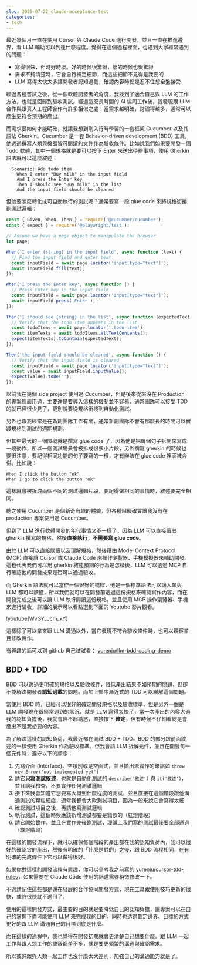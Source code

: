 ```yaml
---
slug: 2025-07-22_claude-acceptance-test
categories:
- tech
---
```


最近幾個月一直在使用 Cursor 與 Claude Code 進行開發，並且一直在推進邊界，看 LLM 輔助可以到達什麼程度。覺得在這個過程裡面，也遇到大家經常遇到的問題：
- 寫得很快，但時好時壞。好的時候很驚訝，壞的時候也很驚訝
- 需求不夠清楚時，它會自行補足細節，而這些細節不見得是我要的
- LLM 寫得太快太多讓開發者認知過載，確認內容時總是忍不住想全盤接受

經過各種嘗試之後，從一個軟體開發者的角度，我找到了適合自己與 LLM 的工作方法，也就是回歸到驗收測試。經過這麼長時間的 AI 協同工作後，我發現跟 LLM 合作與跟真人工程師合作有許多相似之處：當需求越明確，討論得越多，通常可以產生更符合預期的產出。

而需求要如何才能明確，就讓我想到剛入行時學習的一套框架 Cucumber 以及其語法 Gherkin。Cucumber 是一套 Behavior-driven development (BDD) 工具，他透過撰寫人類與機器皆可閱讀的文件作為驗收條件。比如說我們如果要開發一個 Todo 軟體，其中一個規格就是要可以按下 Enter 來送出待辦事項，使用 Gherkin 語法就可以這麼敘述：

```gherkin
  Scenario: Add todo item
    When I enter "Buy milk" in the input field
    And I press the Enter key
    Then I should see "Buy milk" in the list
    And the input field should be cleared
```

但他要怎麼轉化成可自動執行的測試呢？通常要寫一段 glue code 來將規格銜接到測試邏輯：

```javascript
const { Given, When, Then } = require('@cucumber/cucumber');
const { expect } = require('@playwright/test');

// Assume we have a page object to manipulate the browser
let page;

When('I enter {string} in the input field', async function (text) {
  // Find the input field and enter text
  const inputField = await page.locator('input[type="text"]');
  await inputField.fill(text);
});

When('I press the Enter key', async function () {
  // Press Enter key in the input field
  const inputField = await page.locator('input[type="text"]');
  await inputField.press('Enter');
});

Then('I should see {string} in the list', async function (expectedText) {
  // Verify that the todo item appears in the list
  const todoItems = await page.locator('.todo-item');
  const itemTexts = await todoItems.allTextContents();
  expect(itemTexts).toContain(expectedText);
});

Then('the input field should be cleared', async function () {
  // Verify that the input field is cleared
  const inputField = await page.locator('input[type="text"]');
  const value = await inputField.inputValue();
  expect(value).toBe('');
});
```

以前我在幾個 side project 使用過 Cucumber，但是後來從來沒在 Production 的專案裡面用過，主要還是要導入這樣的機制並不容易，通常團隊可以接受 TDD 的就已經很少見了，更別說要從規格銜接到自動化測試。

另外也跟我經常是在新創團隊工作有關，通常新創團隊不會有那麼長的時間可以實踐規格到測試的週期規劃。

但其中最大的一個障礙就是撰寫 glue code 了，因為他是把每個句子拆開來寫成一段動作，所以一個測試場景會被拆成很多小片段，另外撰寫 gherkin 的時候也要很注意，要記得相同功能的句子要寫的一樣，才有辦法在 glue code 裡面被合併。比如說：

```gherkin
When I click the button "ok"
When I go to click the button "ok"
```

這樣就會被拆成兩個不同的測試邏輯片段，要記得做相同的事情時，敘述要完全相同。

總之使用 Cucumber 是個新奇有趣的體驗，但各種阻礙確實讓我沒有在 production 專案使用過 Cucumber。

但到了 LLM 進行軟體開發的年代事情又不一樣了，因為 LLM 可以直接讀取 gherkin 撰寫的規格，然後**直接執行，不需要寫 glue code**。

由於 LLM 可以直接閱讀以及理解規格，然後藉由  Model Context Protocol (MCP) 直接讓 Cursor 或 Claude Code 來操作瀏覽器、手機模擬器來輔助開發。這也代表我們可以用 gherkin 敘述預期的行為是怎樣後，LLM 可以透過 MCP 自行確認他的開發成果是否可以通過驗收。

而 Gherkin 語法就可以當作一個很好的橋樑，他是一個標準語法可以讓人類與 LLM 都可以讀懂，所以我們就可以在開發前透過這份規格來確認實作內容，而在開發完成之後可以讓 LLM 執行閱讀這份規格，並且使用 MCP 操作瀏覽器、手機來進行驗收，詳細的展示可以看點選到下面的 Youtube 影片觀看。

!youtube[WvGY_Jcm_kY]


這樣除了可以拿來跟 LLM 溝通以外，當它發現不符合驗收條件時，也可以觀察並且修改實作。

有興趣的話可以到 github 自己試試看： [yurenju/llm-bdd-coding-demo](https://github.com/yurenju/llm-bdd-coding-demo)

## BDD + TDD
BDD 可以透過更明確的規格以及驗收條件，降低產出結果不如預期的問題，但卻不能解決開發者**認知過載**的問題。而加上循序漸近式的 TDD 可以緩解這個問題。

當使用 BDD 時，已經可以很好的確定開發規格以及驗收標準，但是另外一個是 LLM 開發現在很經常遇到的狀況，就是 LLM 寫得太快了，當一次產出的內容大過我的認知負擔後，我就會經不起誘惑，直接按下 **確定**，但有時候不仔細看總是會產出不是我想要的內容。

為了解決這樣的認知負荷，我最近都在測試 BDD + TDD。BDD 的部分跟前面敘述的一樣使用 Gherkin 作為驗收標準。但我會請 LLM 拆解元件，並且在開發每一個元件時，遵守以下的順序：

1. 先寫介面 (Interface)、空類別或是空函式，並且拋出未實作的錯誤如 `throw new Error('not implemented yet')`
2. 請它**只寫測試敘述**，也就是自動化測試的 `describe('敘述')` 與 `it('敘述')`，並且讓我檢查，不要實作任何測試邏輯
3. 接下來我會知道它想要寫大概到什麼程度的測試，並且直接在這個階段跟他溝通測試的顆粒細度，通常我都會大砍測試項目，因為一般來說它會寫得太細
4. 確認測試項目之後，再請他寫測試邏輯
5. 執行測試，這個時候應該新增測試都要是錯誤的（紅燈階段）
6. 請它開始實作，並且在實作完後跑測試，理論上我們寫的測試最後要全部通過（綠燈階段）

在這樣的開發流程下，就可以確保每個階段的產出都在我的認知負荷內，我可以很好的確認它的產出，然後有明確的「什麼是對的」之後，跟 BDD 流程相同，在有明確的完成條件下它可以做得很好。

如果你對這樣的開發流程有興趣，你可以參考我之前寫的 [yurenju/cursor-tdd-rules](https://github.com/yurenju/cursor-tdd-rules)，如果需要在 Claude Code 使用的話還需要稍微修改一下。

不過請記住這些都是還在發展的合作協同開發方式，現在工具跟使用技巧更新的很快，或許很快就不適用了。

使用的這樣開發方式，最主要的目的就是要降低自己的認知負擔，讓專案可以在自己的掌握下盡可能使用 LLM 來完成我的目的，同時也透過劃定邊界、目標的方式更好的跟 LLM 溝通自己的目標到底是什麼。

而在這樣的過程中，我也覺得在開發初期就會更清楚自己想要什麼。跟 LLM 一起工作與跟人類工作的訣竅都差不多，就是要更頻繁的溝通與確認需求。

所以或許跟與人類一起工作也沒什麼太大差別，加強自己的溝通能力就是了。

